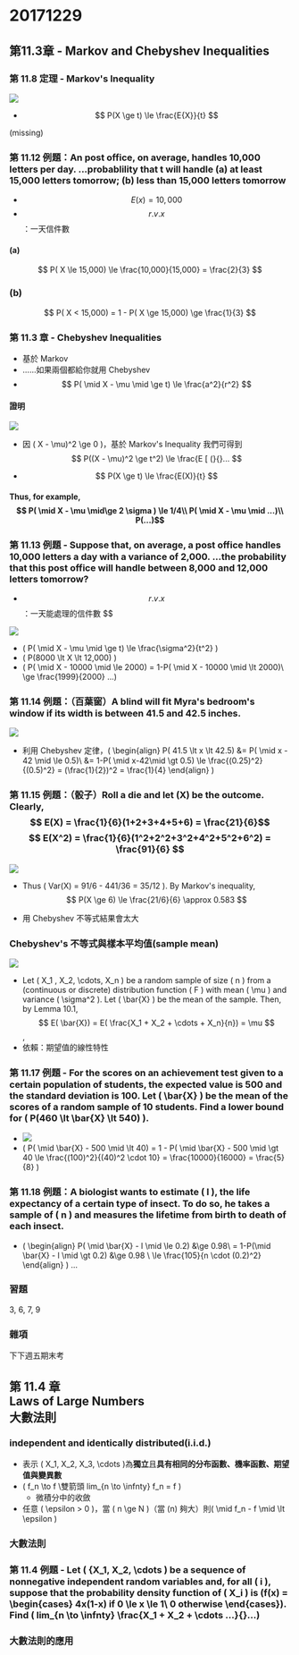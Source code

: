 # 20171229
## 第11.3章 - Markov and Chebyshev Inequalities
### 第 11.8 定理 - Markov's Inequality
![](graph1020.png)

* $$ P(X \ge t) \le \frac{E{X}}{t} $$

(missing)

### 第 11.12 例題：An post office, on average, handles 10,000 letters per day.  ...probablility that t will handle (a) at least 15,000 letters tomorrow; (b) less than 15,000 letters tomorrow
* $$ E(x) = 10,000 $$
* $$ r.v. x $$：一天信件數

#### (a) 
$$ P( X \le 15,000) \le \frac{10,000}{15,000} = \frac{2}{3} $$

### (b)
$$ P( X < 15,000) = 1 - P( X \ge 15,000) \ge \frac{1}{3} $$

### 第 11.3 章 - Chebyshev Inequalities
* 基於 Markov
* ……如果兩個都給你就用 Chebyshev
* $$ P( \mid X - \mu \mid \ge t) \le \frac{a^2}{r^2} $$

#### 證明
![](graph1037.png)

* 因 \( X - \mu)^2 \ge 0 \)，基於 Markov's Inequality 我們可得到 $$ P((X - \mu)^2 \ge t^2) \le \frac{E [ (}{}... $$

* $$ P(X \ge t) \le \frac{E(X)}{t} $$

#### Thus, for example, $$ P( \mid X - \mu \mid\ge 2 \sigma ) \le 1/4\\  P( \mid X - \mu \mid ...)\\  P(...)$$

### 第 11.13 例題 - Suppose that, on average, a post office handles 10,000 letters a day with a variance of 2,000.  ...the probability that this post office will handle between 8,000 and 12,000 letters tomorrow?
* $$ r.v. x$$：一天能處理的信件數 $$

![](graph1048.png)

* \( P( \mid X - \mu \mid \ge t) \le \frac{\sigma^2}{t^2} \)
* \( P(8000 \lt X \lt 12,000) \)
* \( P( \mid X - 10000 \mid \le 2000) = 1-P( \mid X - 10000 \mid \lt 2000)\\
\ge \frac{1999}{2000} ...\)

### 第 11.14 例題：（百葉窗）A blind will fit Myra's bedroom's window if its width is between 41.5 and 42.5 inches.
![](graph1054.png)

* 利用 Chebyshev 定律，\( \begin{align}
P( 41.5 \lt x \lt 42.5) &= P( \mid x - 42 \mid \le 0.5)\\ &= 1-P( \mid x-42\mid \gt 0.5) \le \frac{(0.25)^2}{(0.5)^2} = (\frac{1}{2})^2 = \frac{1}{4} 
\end{align} \)

### 第 11.15 例題：（骰子）Roll a die and let \(X\) be the outcome.  Clearly, $$ E(X) = \frac{1}{6}(1+2+3+4+5+6) = \frac{21}{6}$$ $$ E(X^2) = \frac{1}{6}(1^2+2^2+3^2+4^2+5^2+6^2) = \frac{91}{6} $$
![](graph1103)

* Thus \( Var(X) = 91/6 - 441/36 = 35/12 \).  By Markov's inequality, $$ P(X \ge 6) \le \frac{21/6}{6} \approx 0.583 $$

* 用 Chebyshev 不等式結果會太大

### Chebyshev's 不等式與樣本平均值(sample mean)
![](graph1123)

* Let \( X_1 , X_2, \cdots, X_n \) be a random sample of size \( n \) from a (continuous or discrete) distribution function \( F \) with mean \( \mu \) and variance \( \sigma^2 \).  Let \( \bar{X} \) be the mean of the sample.  Then, by Lemma 10.1, $$ E( \bar{X}) = E( \frac{X_1 + X_2 + \cdots + X_n}{n}) = \mu $$,
* 依賴：期望值的線性特性

### 第 11.17 例題 - For the scores on an achievement test given to a certain population of students, the expected value is 500 and the standard deviation is 100.  Let \( \bar{X} \) be the mean of the scores of a random sample of 10 students.  Find a lower bound for \( P(460 \lt \bar{X} \lt 540) \).
* ![](graph1128)
* \( P( \mid \bar{X} - 500 \mid \lt 40) = 1 - P( \mid \bar{X} - 500 \mid \gt 40 \le \frac{(100)^2}{(40)^2 \cdot 10} = \frac{10000}{16000} = \frac{5}{8} \)

### 第 11.18 例題：A biologist wants to estimate \( l \), the life expectancy of a certain type of insect.  To do so, he takes a sample of \( n \) and measures the lifetime from birth to death of each insect.
* \( \begin{align}
P( \mid \bar{X} - l \mid \le 0.2) &\ge 0.98\\
= 1-P(\mid \bar{X} - l \mid \gt 0.2) &\ge 0.98 \\
\le \frac{105}{n \cdot (0.2)^2}
\end{align} \)
...

### 習題
3, 6, 7, 9

### 雜項
下下週五期末考

## 第 11.4 章<br>Laws of Large Numbers<br>大數法則
### independent and identically distributed(i.i.d.)
* 表示 \( X_1, X_2, X_3, \cdots \)為**獨立**且**具有相同的分布函數、機率函數、期望值與變異數**
* \( f_n \to f \雙箭頭 lim_{n \to \infnty} f_n = f \)
	* 微積分中的收斂
* 任意 \( \epsilon > 0 \)，當 \( n \ge N \)（當 \(n\) 夠大）則\( \mid f_n - f \mid \lt \epsilon \)

### 大數法則

### 第 11.4 例題 - Let \( {X_1, X_2, \cdots \) be a sequence of nonnegative independent random variables and, for all \( i \), suppose that the probability density function of \( X_i \) is \(f(x) =  \begin{cases} 4x(1-x)	if 0 \le x \le 1\\ 0	otherwise \end{cases}\).  Find \( lim_{n \to \infnty} \frac{X_1 + X_2 + \cdots ...}{}...\)

### 大數法則的應用


